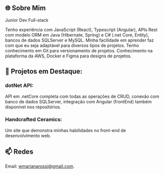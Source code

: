 ## 🌐 Sobre Mim
Junior Dev 
Full-stack


Tenho experiência com JavaScript (React), Typescript (Angular), APIs Rest com modelo ORM em Java (Hibernate, Spring) e C# (.net Core, Entity), bancos de dados SQLServer e MySQL. Minha facilidade em aprender faz com que eu seja adaptável para diversos tipos de projetos. Tenho conhecimento em Git para versionamento de projetos. Conhecimento na plataforma da AWS, Docker e Figma para designs de projetos.

## 🔧 Projetos em Destaque:
### dotNet API: 
API em .netCore completa com todas as operações de CRUD, conexão com banco de dados SQLServer, integração com Angular (frontEnd) também disponível nos repositórios.
### Handcrafted Ceramics: 
Um site que demonstra minhas habilidades no front-end de desenvolvimento web. 

## 📫 Redes
Email: [wmarianarossi@gmail.com](mailto:wmarianarossi@gmail.com).
